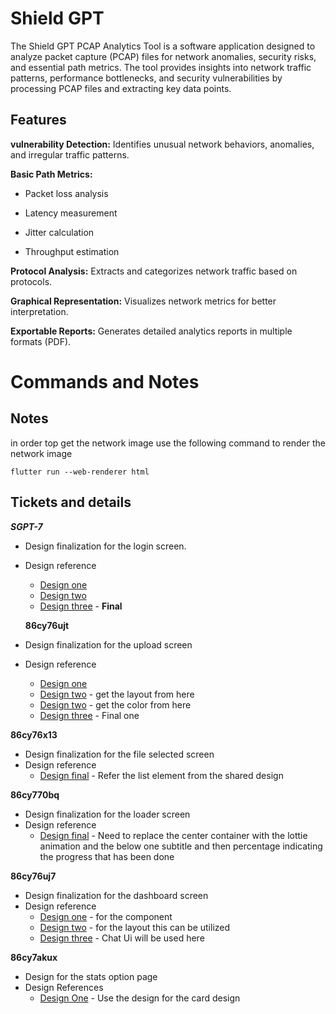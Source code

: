 # Shield GPT

The Shield GPT PCAP Analytics Tool is a software application designed to analyze packet capture (PCAP) files for network anomalies, security risks, and essential path metrics. The tool provides insights into network traffic patterns, performance bottlenecks, and security vulnerabilities by processing PCAP files and extracting key data points.

## Features

**vulnerability Detection:**
Identifies unusual network behaviors, anomalies, and irregular traffic patterns.

**Basic Path Metrics:**

- Packet loss analysis

- Latency measurement

- Jitter calculation

- Throughput estimation

**Protocol Analysis:**
Extracts and categorizes network traffic based on protocols.

**Graphical Representation:**
Visualizes network metrics for better interpretation.

**Exportable Reports:**
Generates detailed analytics reports in multiple formats (PDF).

# Commands and Notes

## Notes

in order top get the network image use the following command to render the network image

`flutter run --web-renderer html`

## Tickets and details

_**SGPT-7**_

- Design finalization for the login screen.
- Design reference

  - [Design one](https://dribbble.com/shots/12069840-Hotspot-System-Login-Page)
  - [Design two](https://dribbble.com/shots/5059058-The-Glyph-Login-Form)
  - [Design three](https://dribbble.com/shots/17682332-Creative-Login-Form-Design) - **Final**

  **86cy76ujt**

- Design finalization for the upload screen
- Design reference
  - [Design one](https://dribbble.com/shots/24883726-Remake-My-Logo-AI-App)
  - [Design two](https://dribbble.com/shots/24958489-Daily-Sketch-22-File-Upload) - get the layout from here
  - [Design two](https://dribbble.com/shots/15832392-File-Upload-DailyUI-031) - get the color from here
  - [Design three](https://dribbble.com/shots/3379704-File-Upload-Ui-Design) - Final one

**86cy76x13**

- Design finalization for the file selected screen
- Design reference
  - [Design final](https://dribbble.com/shots/15832392-File-Upload-DailyUI-031) - Refer the list element from the shared design

**86cy770bq**

- Design finalization for the loader screen
- Design reference
  - [Design final](https://dribbble.com/shots/15832392-File-Upload-DailyUI-031) - Need to replace the center container with the lottie animation and the below one subtitle and then percentage indicating the progress that has been done

**86cy76uj7**

- Design finalization for the dashboard screen
- Design reference
  - [Design one](https://dribbble.com/shots/23633037-Cryptocurrency-Dashboard-Investment-NFT-Blockchain) - for the component
  - [Design two](https://dribbble.com/shots/25701810-Finance-AI-Dashboard-UI-Website-Design) - for the layout this can be utilized
  - [Design three](https://dribbble.com/shots/25034110-Apiko-AI-AI-Chat-Assistant-for-Documents-Exploration) - Chat Ui will be used here

**86cy7akux**

- Design for the stats option page
- Design References
  - [Design One](https://dribbble.com/shots/25510004--Smart-Convo-App-Design-AI-App-Design) - Use the design for the card design
